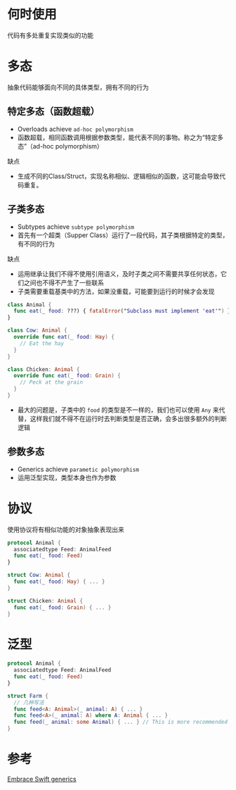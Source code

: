 # 何时使用

代码有多处重复实现类似的功能


# 多态

抽象代码能够面向不同的具体类型，拥有不同的行为

## 特定多态（函数超载）

* Overloads achieve `ad-hoc polymorphism`
* 函数超载，相同函数调用根据参数类型，能代表不同的事物。称之为“特定多态”（ad-hoc polymorphism）

缺点
* 生成不同的Class/Struct，实现名称相似、逻辑相似的函数，这可能会导致代码重复。

## 子类多态

* Subtypes achieve `subtype polymorphism`
* 首先有一个超类（Supper Class）运行了一段代码，其子类根据特定的类型，有不同的行为

缺点
* 运用继承让我们不得不使用引用语义，及时子类之间不需要共享任何状态，它们之间也不得不产生了一些联系
* 子类需要重载基类中的方法，如果没重载，可能要到运行的时候才会发现
```Swift
class Animal {
  func eat(_ food: ???) { fatalError("Subclass must implement 'eat'") }
}

class Cow: Animal {
  override func eat(_ food: Hay) {
    // Eat the hay
  }
}

class Chicken: Animal {
  override func eat(_ food: Grain) {
    // Peck at the grain
  }
}
```
* 最大的问题是，子类中的 `food` 的类型是不一样的，我们也可以使用 `Any` 来代替，这样我们就不得不在运行时去判断类型是否正确，会多出很多额外的判断逻辑

## 参数多态

* Generics achieve `parametic polymorphism`
* 运用泛型实现，类型本身也作为参数

# 协议

使用协议将有相似功能的对象抽象表现出来

```Swift
protocol Animal {
  associatedtype Feed: AnimalFeed
  func eat(_ food: Feed)
}

struct Cow: Animal {
  func eat(_ food: Hay) { ... }
}

struct Chicken: Animal {
  func eat(_ food: Grain) { ... }
}
```

# 泛型

```Swift
protocol Animal {
  associatedtype Feed: AnimalFeed
  func eat(_ food: Feed)
}

struct Farm {
  // 几种写法
  func feed<A: Animal>(_ animal: A) { ... }
  func feed<A>(_ animal: A) where A: Animal { ... }
  func feed(_ animal: some Animal) { ... } // This is more recommended
}
```

# 参考

[Embrace Swift generics](https://developer.apple.com/wwdc22/110352)
